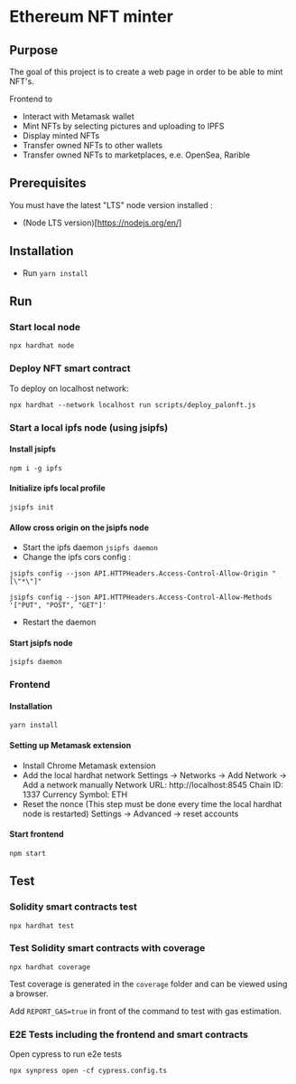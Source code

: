 # Ethereum NFT minter

## Purpose

The goal of this project is to create a web page in order to be able to mint NFT's.

Frontend to

- Interact with Metamask wallet
- Mint NFTs by selecting pictures and uploading to IPFS
- Display minted NFTs
- Transfer owned NFTs to other wallets
- Transfer owned NFTs to marketplaces, e.e. OpenSea, Rarible

## Prerequisites

You must have the latest "LTS" node version installed :

- (Node LTS version)[https://nodejs.org/en/]

## Installation

- Run `yarn install`

## Run

### Start local node

```
npx hardhat node
```

### Deploy NFT smart contract

To deploy on localhost network:

```
npx hardhat --network localhost run scripts/deploy_palonft.js
```

### Start a local ipfs node (using jsipfs)

#### Install jsipfs

```
npm i -g ipfs
```

#### Initialize ipfs local profile

```
jsipfs init
```

#### Allow cross origin on the jsipfs node

- Start the ipfs daemon `jsipfs daemon`
- Change the ipfs cors config :

```
jsipfs config --json API.HTTPHeaders.Access-Control-Allow-Origin "[\"*\"]"

jsipfs config --json API.HTTPHeaders.Access-Control-Allow-Methods '["PUT", "POST", "GET"]'
```

- Restart the daemon

#### Start jsipfs node

```
jsipfs daemon
```

### Frontend

#### Installation

```
yarn install
```

#### Setting up Metamask extension

- Install Chrome Metamask extension
- Add the local hardhat network
  Settings -> Networks -> Add Network -> Add a network manually
  Network URL: http://localhost:8545
  Chain ID: 1337
  Currency Symbol: ETH
- Reset the nonce (This step must be done every time the local hardhat node is restarted)
  Settings -> Advanced -> reset accounts

#### Start frontend

```
npm start
```

## Test

### Solidity smart contracts test

```
npx hardhat test
```

### Test Solidity smart contracts with coverage

```
npx hardhat coverage
```

Test coverage is generated in the `coverage` folder and can be viewed using a browser.

Add `REPORT_GAS=true` in front of the command to test with gas estimation.

### E2E Tests including the frontend and smart contracts

Open cypress to run e2e tests

```
npx synpress open -cf cypress.config.ts
```
